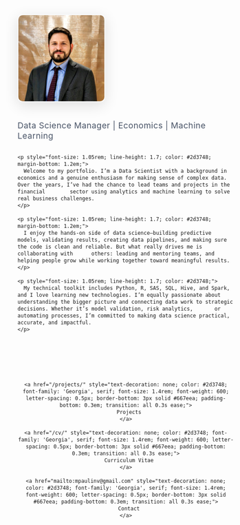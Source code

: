 <!-- Professional header section with square photo -->
<div style="display: flex; flex-wrap: wrap; align-items: flex-start; gap: 3em; margin-bottom: 3.5em; padding: 2em 0;">

  <!-- Square Profile Photo -->
  <img src="/assets/images/profile.jpg" alt="Mario Paulin Vega" style="width: 200px; height: 200px; object-fit: cover; border-radius: 12px; box-shadow: 0 8px 32px rgba(0,0,0,0.12); flex-shrink: 0; border: 2px solid #f8f9fa;">

  <!-- About Text -->
  <div style="flex: 1; min-width: 300px;">
    <h2 style="font-size: 1.2rem; font-weight: 400; color: #4a5568; margin-bottom: 1.5em; letter-spacing: 0.5px; margin-top: 0;">Data Science Manager | Economics | Machine Learning</h2>

    <p style="font-size: 1.05rem; line-height: 1.7; color: #2d3748; margin-bottom: 1.2em;">
      Welcome to my portfolio. I’m a Data Scientist with a background in economics and a genuine enthusiasm for making sense of complex data. Over the years, I’ve had the chance to lead teams and projects in the financial        sector using analytics and machine learning to solve real business challenges.
    </p>

    <p style="font-size: 1.05rem; line-height: 1.7; color: #2d3748; margin-bottom: 1.2em;">
      I enjoy the hands-on side of data science—building predictive models, validating results, creating data pipelines, and making sure the code is clean and reliable. But what really drives me is collaborating with      others: leading and mentoring teams, and helping people grow while working together toward meaningful results.
    </p>

    <p style="font-size: 1.05rem; line-height: 1.7; color: #2d3748;">
      My technical toolkit includes Python, R, SAS, SQL, Hive, and Spark, and I love learning new technologies. I’m equally passionate about understanding the bigger picture and connecting data work to strategic decisions. Whether it’s model validation, risk analytics,       or automating processes, I’m committed to making data science practical, accurate, and impactful.
    </p>
  </div>
</div>

<!-- Clean typography-based navigation -->
<div style="text-align: center; margin: 4em 0;">
  <nav style="display: inline-flex; gap: 4em; flex-wrap: wrap; justify-content: center;">
    
    <a href="/projects/" style="text-decoration: none; color: #2d3748; font-family: 'Georgia', serif; font-size: 1.4rem; font-weight: 600; letter-spacing: 0.5px; border-bottom: 3px solid #667eea; padding-bottom: 0.3em; transition: all 0.3s ease;">
      Projects
    </a>
    
    <a href="/cv/" style="text-decoration: none; color: #2d3748; font-family: 'Georgia', serif; font-size: 1.4rem; font-weight: 600; letter-spacing: 0.5px; border-bottom: 3px solid #667eea; padding-bottom: 0.3em; transition: all 0.3s ease;">
      Curriculum Vitae
    </a>
    
    <a href="mailto:mpaulinv@gmail.com" style="text-decoration: none; color: #2d3748; font-family: 'Georgia', serif; font-size: 1.4rem; font-weight: 600; letter-spacing: 0.5px; border-bottom: 3px solid #667eea; padding-bottom: 0.3em; transition: all 0.3s ease;">
      Contact
    </a>
    
  </nav>
</div>

<style>
/* Elegant hover effects for navigation */
nav a:hover {
  color: #1a202c !important;
  transform: translateY(-2px);
  border-bottom-width: 4px !important;
}

/* Professional typography */
body {
  font-family: -apple-system, BlinkMacSystemFont, 'Segoe UI', Roboto, sans-serif;
}

/* Clean spacing */
.page__content {
  max-width: 1000px;
  margin: 0 auto;
  padding: 0 2em;
}
</style>
